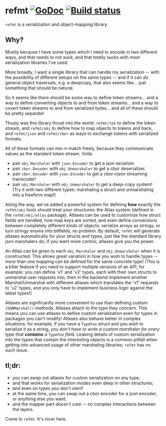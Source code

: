 refmt [![GoDoc](https://godoc.org/github.com/polydawn/refmt?status.svg)](https://godoc.org/github.com/polydawn/refmt) [![Build status](https://img.shields.io/travis/polydawn/refmt/master.svg?style=flat-square)](https://travis-ci.org/polydawn/refmt)
=====


`refmt` is a serialization and object-mapping library.



Why?
----

Mostly because I have some types which I need to encode in two different ways, and that needs to not suck, and that totally sucks with most serialization libraries I've used.

More broadly, I want a single library that can handle my serialization -- with the possibility of different setups on the same types -- and if it can do general object traversals, e.g. a deepcopy, that also seems like... just something that should be natural.

So it seems like there should be some way to define token streams... and a way to define converting objects to and from token streams... and a way to covert token streams to and from serialized bytes... and all of these should be pretty separate!

Thusly was this library thrust into the world:
`refmt/tok` to define the token stream,
and `refmt/obj` to define how to map objects to tokens and back,
and `refmt/json` and `refmt/cbor` as ways to exchange tokens with serialized formats.

All of these formats can mix-n-match freely, because they communicate values as the standard token stream. Voilà:

- pair `obj.Marshaler` with `json.Encoder` to get a json serializer.
- pair `cbor.Decoder` with `obj.Unmarshaler` to get a cbor deserializer.
- pair `cbor.Decoder` with `json.Encoder` to get a cbor->json streaming transcoder!
- pair `obj.Marshaler` with `obj.Unmarshaler` to get a deep-copy system!  (Try it with two different types: marshaling a struct and unmarshaling into a freeform map!)

Along the way, we've added a powerful system for defining **how** exactly the `refmt/obj` tools should treat your structures:
the Atlas system (defined in the `refmt/obj/atlas` package).
Atlases can be used to customize how struct fields are handled, how map keys are sorted, and even
define conversions between completely different *kinds* of objects: serialize arrays as strings, or turn stringy enums into bitfields, no problem.
By default, `refmt` will generate atlases automatically for your structs and types, just like the standard library json marshalers do;
if you want more control, atlases give you the power.

An Atlas can be given to each `obj.Marshaler` and `obj.Unmarshaler` when it is constructed.
This allows great variation in how you wish to handle types -- more than one mapping can be defined for the same concrete type!
(This is a killer feature if you need to support multiple versions of an API, for example:
you can define 'v1' and 'v2' types, each with their own structs to unmarshal user requests into;
then in the backend implement another Marshal/Unmarshal with different atlases which translates the 'v1' requests to 'v2' types,
and you only have to implement business logic against the latest types!)

Atlases are significantly more convenient to use than defining custom `JSONMarshal()` methods.
Atlases attach to the type they concern.
This means you can use atlases to define custom serialization even for types in packages you can't modify!
Atlases also behave better in complex situations: for example,
if you have a `TypeFoo` struct and you wish to serialize it as a string,
*you don't have to write a custom marshaler for every type that **contains** a `TypeFoo` field*.
Leaking details of custom serialization into the types that contain the interesting objects is
a common pitfall when getting into advanced usage of other marshaling libraries; `refmt` has no such issue.

## tl;dr:

- you can swap out atlases for custom serialization on any type;
- and that works for serialization modes even deep in other structures;
- and even on types you don't own!!
- at the same time, you can swap out a cbor encoder for a json encoder, or anything else you want;
- and the mapper part *doesn't care* -- no complex interactions between the layers.

Come to `refmt`.  It's nicer here.

